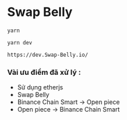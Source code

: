 # Swap Belly

```
yarn
```

```
yarn dev
```

```
https://dev.Swap-Belly.io/
````

### Vài ưu điểm đã xử lý :
- Sử dụng etherjs 
- Swap Belly 
- Binance Chain Smart -> Open piece
- Open piece -> Binance Chain Smart

